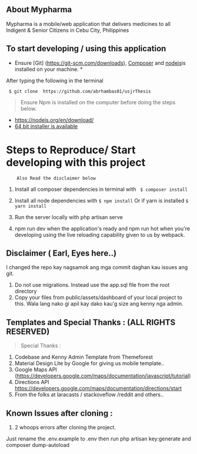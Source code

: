 ## About Mypharma

Mypharma is a mobile/web application that delivers medicines to all Indigent & Senior Citizens in Cebu City, Philippines


## To start developing / using this application 

 * Ensure [Git] (https://git-scm.com/downloads), [Composer](https://getcomposer.org/) and [nodejs](https://nodejs.org/en/)is installed on your machine. *


After typing the following in the terminal

``` $ git clone  https://github.com/abrhambas01/usjrThesis```

> Ensure Npm is installed on the computer before doing the steps below.

* https://nodejs.org/en/download/ 
* [64 bit installer is available](https://nodejs.org/dist/v8.10.0/node-v8.10.0-x64.msi)




# Steps to Reproduce/ Start developing with this project 
		Also Read the disclaimer below

1. Install all composer dependencies in terminal with 
` $ composer install` 

2. Install all node dependencies with
 `$ npm install` Or if yarn is installed `$ yarn install`

3. Run the server locally with php artisan serve <options>

4. npm run dev when the application's ready and npm run hot when you're developing using the live reloading capability given to us by webpack.

## Disclaimer ( Earl, Eyes here..)


I changed the repo kay nagsamok ang mga commit daghan kau issues ang git.

1. Do not use migrations. Instead use the app.sql file from the root directory
2. Copy your files from public/assets/dashboard of your local project to this. Wala lang nako gi apil kay dako kau'g size ang kenny nga admin.



## Templates and Special Thanks : (ALL RIGHTS RESERVED)

> Special Thanks :


1. Codebase and Kenny Admin Template from Themeforest
2. Material Design Lite by Google for giving us mobile template..
3. Google Maps API (https://developers.google.com/maps/documentation/javascript/tutorial)
4. Directions API https://developers.google.com/maps/documentation/directions/start
5. From the folks at laracasts / stackoveflow /reddit and others..





## Known Issues after cloning :

1. 2 whoops errors after cloning the project.

Just rename the .env.example to .env then 
run php artisan key:generate and composer dump-autoload
